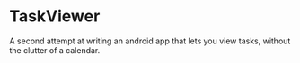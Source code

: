 # TaskViewer

A second attempt at writing an android app that lets you view tasks, without the clutter of a calendar.
